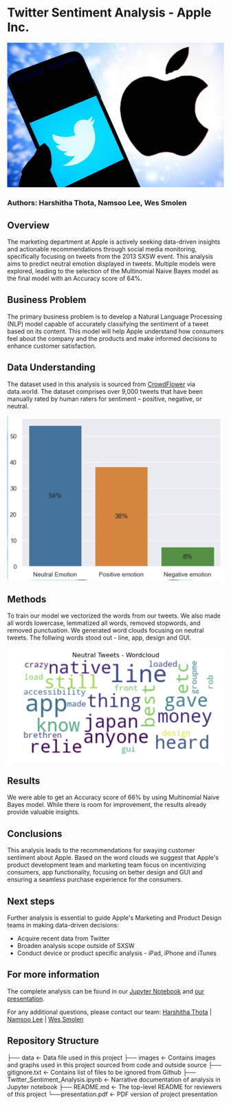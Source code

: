 # Twitter Sentiment Analysis - Apple Inc.

![Project Image](images/apple_twitter_title.jpg)

### Authors: Harshitha Thota, Namsoo Lee, Wes Smolen

## Overview
The marketing department at Apple is actively seeking data-driven insights and actionable recommendations through social media monitoring, specifically focusing on tweets from the 2013 SXSW event. This analysis aims to predict neutral emotion displayed in tweets. Multiple models were explored, leading to the selection of the Multinomial Naive Bayes model as the final model with an Accuracy score of 64%.

## Business Problem
The primary business problem is to develop a Natural Language Processing (NLP) model capable of accurately classifying the sentiment of a tweet based on its content. This model will help Apple understand how consumers feel about the company and the products and make informed decisions to enhance customer satisfaction.

## Data Understanding
The dataset used in this analysis is sourced from [CrowdFlower](https://data.world/crowdflower/brands-and-product-emotions) via data.world. The dataset comprises over 9,000 tweets that have been manually rated by human raters for sentiment – positive, negative, or neutral.

![Project Image](images/emotion_bar_graph.png)

## Methods
To train our model we vectorized the words from our tweets. We also made all words lowercase, lemmatized all words, removed stopwords, and removed punctuation. We generated word clouds focusing on neutral tweets. The follwing words stood out - line, app, design and GUI.

![Project Image](images/neutral_word_cloud.png)


## Results
We were able to get an Accuracy score of 66% by using Multinomial Naive Bayes model. While there is room for improvement, the results already provide valuable insights. 

## Conclusions
 This analysis leads to the recommendations for swaying customer sentiment about Apple. Based on the word clouds we suggest that Apple's product development team and marketing team focus on incentivizing consumers, app functionality, focusing on better design and GUI and ensuring a seamless purchase experience for the consumers. 


## Next steps
Further analysis is essential to guide Apple's Marketing and Product Design teams in making data-driven decisions:
* Acquire recent data from Twitter
* Broaden analysis scope outside of SXSW
* Conduct device or product specific analysis - iPad, iPhone and iTunes

## For more information
The complete analysis can be found in our [Jupyter Notebook](https://github.com/hthota1/Twitter-Sentiment-Analysis/blob/main/Twitter_Sentiment_Analysis.ipynb) and [our presentation](https://github.com/hthota1/Twitter-Sentiment-Analysis/blob/main/presentation.pdf). 


For any additional questions, please contact our team:
[Harshitha Thota](https://github.com/hthota1) | [Namsoo Lee](https://github.com/likej82) | [Wes Smolen](https://github.com/WSmolen)


## Repository Structure
├── data                                <- Data file used in this project
├── images                              <- Contains images and graphs used in this project sourced from code and outside source
├── gitignore.txt                       <- Contains list of files to be ignored from Github
├── Twitter_Sentiment_Analysis.ipynb    <- Narrative documentation of analysis in Jupyter notebook
├── README.md                           <- The top-level README for reviewers of this project
└──presentation.pdf                     <- PDF version of project presentation
                          
